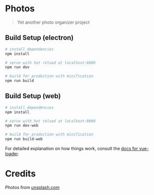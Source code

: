 # Photos

> Yet another photo organizer project

## Build Setup (electron)

``` bash
# install dependencies
npm install

# serve with hot reload at localhost:8080
npm run dev

# build for production with minification
npm run build
```

## Build Setup (web)

``` bash
# install dependencies
npm install

# serve with hot reload at localhost:8080
npm run dev-web

# build for production with minification
npm run build-web
```

For detailed explanation on how things work, consult the [docs for vue-loader](http://vuejs.github.io/vue-loader).

# Credits

Photos from [unsplash.com](https://unsplash.com)
